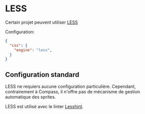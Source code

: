 
LESS
===============================================================================

Certain projet peuvent utiliser [LESS](http://lesscss.org/)

Configuration:
```json
{
  "css": {
    "engine": "less",
  }
}
```


Configuration standard
-------------------------------------------------------------------------------

LESS ne requiers aucune configuration particulière. Cependant, contrairement
à Compass, il n'offre pas de mécanisme de gestion automatique des sprites.

LESS est utilisé avec le linter [Lesshint](https://github.com/lesshint/lesshint).
